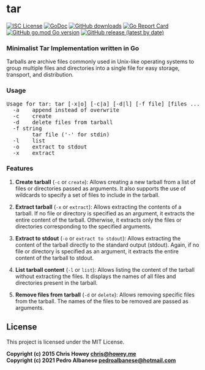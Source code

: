 # tar
[![ISC License](http://img.shields.io/badge/license-MIT-blue.svg)](https://github.com/pedroalbanese/tar/blob/master/LICENSE.md) 
[![GoDoc](https://godoc.org/github.com/pedroalbanese/tar?status.png)](http://godoc.org/github.com/pedroalbanese/tar)
[![GitHub downloads](https://img.shields.io/github/downloads/pedroalbanese/tar/total.svg?logo=github&logoColor=white)](https://github.com/pedroalbanese/tar/releases)
[![Go Report Card](https://goreportcard.com/badge/github.com/pedroalbanese/tar)](https://goreportcard.com/report/github.com/pedroalbanese/tar)
[![GitHub go.mod Go version](https://img.shields.io/github/go-mod/go-version/pedroalbanese/tar)](https://golang.org)
[![GitHub release (latest by date)](https://img.shields.io/github/v/release/pedroalbanese/tar)](https://github.com/pedroalbanese/tar/releases)
###  Minimalist Tar Implementation written in Go
Tarballs are archive files commonly used in Unix-like operating systems to group multiple files and directories into a single file for easy storage, transport, and distribution.

### Usage
<pre>Usage for tar: tar [-x|o] [-c|a] [-d|l] [-f file] [files ...]
  -a    append instead of overwrite
  -c    create
  -d    delete files from tarball
  -f string
        tar file ('-' for stdin)
  -l    list
  -o    extract to stdout
  -x    extract</pre>

### Features
   1. **Create tarball** (`-c` or `create`): Allows creating a new tarball from a list of files or directories passed as arguments. It also supports the use of wildcards to specify a set of files to include in the tarball.

   2. **Extract tarball** (`-x` or `extract`): Allows extracting the contents of a tarball. If no file or directory is specified as an argument, it extracts the entire content of the tarball. Otherwise, it extracts only the files or directories corresponding to the specified arguments.

   3. **Extract to stdout** (`-o` or `extract to stdout`): Allows extracting the content of the tarball directly to the standard output (stdout). Again, if no file or directory is specified as an argument, it extracts the entire content of the tarball to stdout.

   4. **List tarball content** (`-l` or `list`): Allows listing the content of the tarball without extracting the files. It displays the names of all files and directories present in the tarball.

   5. **Remove files from tarball** (`-d` or `delete`): Allows removing specific files from the tarball. The names of the files to be removed are passed as arguments.
    
## License

This project is licensed under the MIT License.

**Copyright (c) 2015 Chris Howey <chris@howey.me>**  
**Copyright (c) 2021 Pedro Albanese <pedroalbanese@hotmail.com>**
